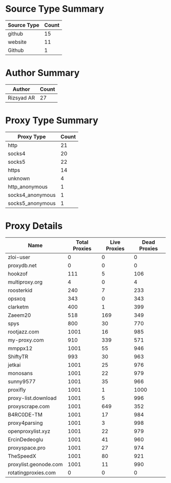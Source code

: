 # Source Type Summary

| Source Type | Count |
|-------------|-------|
| github | 15 |
| website | 11 |
| Github | 1 |


# Author Summary

| Author | Count |
|--------|-------|
| Rizsyad AR | 27 |


# Proxy Type Summary

| Proxy Type | Count |
|------------|-------|
| http | 21 |
| socks4 | 20 |
| socks5 | 22 |
| https | 14 |
| unknown | 4 |
| http_anonymous | 1 |
| socks4_anonymous | 1 |
| socks5_anonymous | 1 |


# Proxy Details

| Name | Total Proxies | Live Proxies | Dead Proxies |
|------|---------------|--------------|---------------|
| zloi-user | 0 | 0 | 0 |
| proxydb.net | 0 | 0 | 0 |
| hookzof | 111 | 5 | 106 |
| multiproxy.org | 4 | 0 | 4 |
| roosterkid | 240 | 7 | 233 |
| opsxcq | 343 | 0 | 343 |
| clarketm | 400 | 1 | 399 |
| Zaeem20 | 518 | 169 | 349 |
| spys | 800 | 30 | 770 |
| rootjazz.com | 1001 | 16 | 985 |
| my-proxy.com | 910 | 339 | 571 |
| mmppx12 | 1001 | 55 | 946 |
| ShiftyTR | 993 | 30 | 963 |
| jetkai | 1001 | 25 | 976 |
| monosans | 1001 | 22 | 979 |
| sunny9577 | 1001 | 35 | 966 |
| proxifly | 1001 | 1 | 1000 |
| proxy-list.download | 1001 | 5 | 996 |
| proxyscrape.com | 1001 | 649 | 352 |
| B4RC0DE-TM | 1001 | 17 | 984 |
| proxy4parsing | 1001 | 3 | 998 |
| openproxylist.xyz | 1001 | 22 | 979 |
| ErcinDedeoglu | 1001 | 41 | 960 |
| proxyspace.pro | 1001 | 27 | 974 |
| TheSpeedX | 1001 | 80 | 921 |
| proxylist.geonode.com | 1001 | 11 | 990 |
| rotatingproxies.com | 0 | 0 | 0 |
